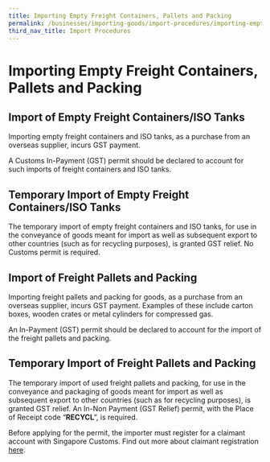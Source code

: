 ```yaml
---
title: Importing Empty Freight Containers, Pallets and Packing
permalink: /businesses/importing-goods/import-procedures/importing-empty-freight-containers-pallets-and-packing
third_nav_title: Import Procedures
---
```


# Importing Empty Freight Containers, Pallets and Packing

## Import of Empty Freight Containers/ISO Tanks

Importing empty freight containers and ISO tanks, as a purchase from an overseas supplier, incurs GST payment.

A Customs In-Payment (GST) permit should be declared to account for such imports of freight containers and ISO tanks.

## Temporary Import of Empty Freight Containers/ISO Tanks

The temporary import of empty freight containers and ISO tanks, for use in the conveyance of goods meant for import as well as subsequent export to other countries (such as for recycling purposes), is granted GST relief. No Customs permit is required.

## Import of Freight Pallets and Packing

Importing freight pallets and packing for goods, as a purchase from an overseas supplier, incurs GST payment. Examples of these include carton boxes, wooden crates or metal cylinders for compressed gas.

An In-Payment (GST) permit should be declared to account for the import of the freight pallets and packing.

## Temporary Import of Freight Pallets and Packing

The temporary import of used freight pallets and packing, for use in the conveyance and packaging of goods meant for import as well as subsequent export to other countries (such as for recycling purposes), is granted GST relief. An In-Non Payment (GST Relief) permit, with the Place of Receipt code “**RECYCL**”, is required.

Before applying for the permit, the importer must register for a claimant account with Singapore Customs. Find out more about claimant registration  [here](/businesses/registration-matters/registration-procedures/register-claimants).
